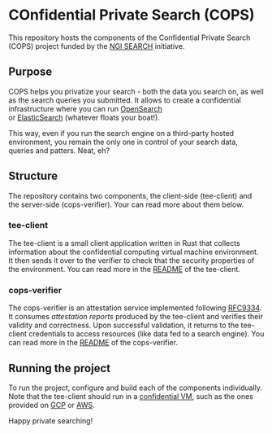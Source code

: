 # COnfidential Private Search (COPS)

This repository hosts the components of the Confidential Private Search (COPS) project
funded by the [NGI SEARCH](https://ngi.eu/ngi-projects/ngi-search/) initiative.

## Purpose
COPS helps you privatize your search - both the data you search on, as well as the search queries you submitted.
It allows to create a confidential infrastructure where you can run [OpenSearch](https://opensearch.org/)  
or [ElasticSearch](https://www.elastic.co/elasticsearch) (whatever floats your boat!).

This way, even if you run the search engine on a third-party hosted environment, you remain the only one in control
of your search data, queries and patters. Neat, eh?

## Structure
The repository contains two components, the client-side (tee-client) and the server-side (cops-verifier).
Your can read more about them below.

### tee-client
The tee-client is a small client application written in Rust that collects information about the confidential computing
virtual machine environment. It then sends it over to the verifier to check that the security properties of the
environment.
You can read more in the [README](https://github.com/canarybit/COPS/blob/main/tee-client/README.md) of the tee-client.

### cops-verifier
The cops-verifier is an attestation service implemented following [RFC9334](https://datatracker.ietf.org/doc/rfc9334/).
It consumes _attestation reports_ produced by the tee-client and verifies their validity and correctness.
Upon successful validation, it returns to the tee-client credentials to access resources (like data fed to a search
engine).
You can read more in the [README](https://github.com/canarybit/COPS/blob/main/cops-verifier/README.md) of the cops-verifier.

## Running the project
To run the project, configure and build each of the components individually.
Note that the tee-client should run in a [confidential VM](https://en.wikipedia.org/wiki/Confidential_computing), such as the ones provided on 
[GCP](https://cloud.google.com/security/products/confidential-computing) 
or [AWS](https://aws.amazon.com/confidential-computing/).

Happy private searching!
